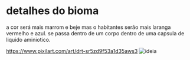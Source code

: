 # detalhes do bioma
a cor será mais marrom e beje mas o habitantes serão mais laranga vermelho e azul.
se passa dentro de um corpo dentro de uma capsula de liquido aminiotico.

https://www.pixilart.com/art/drt-sr5zd9f53a1d35aws3
![ideia](https://art.pixilart.com/sr5zd9f53a1d35aws3.gif)
